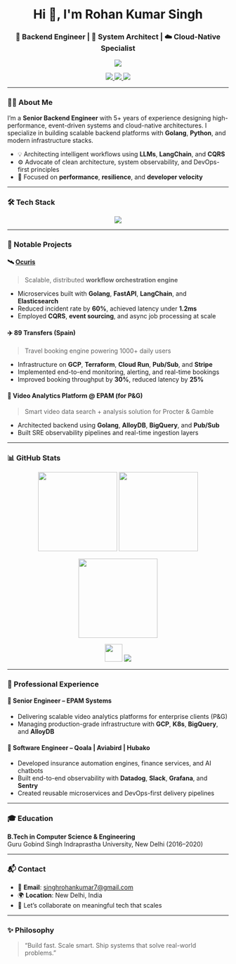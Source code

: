 <h1 align="center">Hi 👋, I'm Rohan Kumar Singh</h1>
<h3 align="center">🚀 Backend Engineer | 🧠 System Architect | ☁️ Cloud-Native Specialist</h3>

<p align="center">
  <img src="https://readme-typing-svg.herokuapp.com/?lines=Golang+%7C+Python+%7C+Kubernetes+%7C+AWS+%7C+GCP+%7C+Scalable+System+Design&center=true&width=500&height=40" />
</p>

<p align="center">
  <a href="https://github.com/rohanchauhan02">
    <img src="https://img.shields.io/github/followers/rohanchauhan02?label=Follow&style=social" />
  </a>
  <a href="mailto:singhrohankumar7@gmail.com">
    <img src="https://img.shields.io/badge/Gmail-singhrohankumar7%40gmail.com-red?style=flat-square&logo=gmail" />
  </a>
  <a href="https://linkedin.com/in/rohankumarsingh7">
    <img src="https://img.shields.io/badge/LinkedIn-rohankumarsingh7-blue?style=flat-square&logo=linkedin" />
  </a>
</p>

---

### 👨‍💻 About Me

I’m a **Senior Backend Engineer** with 5+ years of experience designing high-performance, event-driven systems and cloud-native architectures. I specialize in building scalable backend platforms with **Golang**, **Python**, and modern infrastructure stacks.

- 💡 Architecting intelligent workflows using **LLMs**, **LangChain**, and **CQRS**
- ⚙️ Advocate of clean architecture, system observability, and DevOps-first principles
- 🚀 Focused on **performance**, **resilience**, and **developer velocity**

---

### 🛠️ Tech Stack

<p align="center">
  <img src="https://skillicons.dev/icons?i=go,python,nodejs,aws,gcp,docker,kubernetes,terraform,postgres,mysql,mongodb,redis,kafka,graphql,git,linux&theme=light" />
</p>

---

### 🧩 Notable Projects

#### 🛰️ [**Ocuris**](https://github.com/rohanchauhan02)
> Scalable, distributed **workflow orchestration engine**

- Microservices built with **Golang**, **FastAPI**, **LangChain**, and **Elasticsearch**
- Reduced incident rate by **60%**, achieved latency under **1.2ms**
- Employed **CQRS**, **event sourcing**, and async job processing at scale

#### ✈️ **89 Transfers (Spain)**
> Travel booking engine powering 1000+ daily users

- Infrastructure on **GCP**, **Terraform**, **Cloud Run**, **Pub/Sub**, and **Stripe**
- Implemented end-to-end monitoring, alerting, and real-time bookings
- Improved booking throughput by **30%**, reduced latency by **25%**

#### 🎥 **Video Analytics Platform** @ EPAM (for P&G)
> Smart video data search + analysis solution for Procter & Gamble

- Architected backend using **Golang**, **AlloyDB**, **BigQuery**, and **Pub/Sub**
- Built SRE observability pipelines and real-time ingestion layers

---

### 📊 GitHub Stats

<p align="center">
  <img src="https://github-readme-stats.vercel.app/api?username=rohanchauhan02&show_icons=true&theme=radical&hide_border=true" height="180" />
  <img src="https://github-readme-stats.vercel.app/api/top-langs/?username=rohanchauhan02&layout=compact&theme=radical&hide_border=true" height="180" />
</p>

<p align="center">
  <img src="https://github-readme-streak-stats.herokuapp.com/?user=rohanchauhan02&theme=radical&hide_border=true" height="180" />
</p>

<p align="center">
  <img src="https://skillicons.dev/icons?i=go" height="40" />
  <img src="https://img.shields.io/badge/Primary%20Language-Go-blue?style=for-the-badge&logo=go" />
</p>

---

### 💼 Professional Experience

#### 🔹 **Senior Engineer – EPAM Systems**
- Delivering scalable video analytics platforms for enterprise clients (P&G)
- Managing production-grade infrastructure with **GCP**, **K8s**, **BigQuery**, and **AlloyDB**

#### 🔹 **Software Engineer – Qoala | Aviabird | Hubako**
- Developed insurance automation engines, finance services, and AI chatbots
- Built end-to-end observability with **Datadog**, **Slack**, **Grafana**, and **Sentry**
- Created reusable microservices and DevOps-first delivery pipelines

---

### 🎓 Education

**B.Tech in Computer Science & Engineering**  
Guru Gobind Singh Indraprastha University, New Delhi (2016–2020)

---

### 📬 Contact

- 📧 **Email**: singhrohankumar7@gmail.com  
- 🌍 **Location**: New Delhi, India  
- 🤝 Let’s collaborate on meaningful tech that scales

---

### ✨ Philosophy

> “Build fast. Scale smart. Ship systems that solve real-world problems.”


